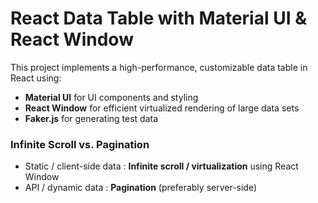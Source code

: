 # React Data Table with Material UI & React Window

This project implements a high-performance, customizable data table in React using:

- **Material UI** for UI components and styling
- **React Window** for efficient virtualized rendering of large data sets
- **Faker.js** for generating test data

### Infinite Scroll vs. Pagination

- Static / client-side data : **Infinite scroll / virtualization** using React Window
- API / dynamic data : **Pagination** (preferably server-side)
